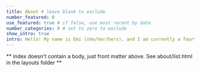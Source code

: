 ```yaml
---
title: About # leave blank to exclude
number_featured: 0 
use_featured: true # if false, use most recent by date
number_categories: 0 # set to zero to exclude
show_intro: true
intro: Hello! My name is Emi (she/her/hers), and I am currently a fourth year student at Department of Mathematics at University of California, Irvine, studying Mathematics with a minor in Statistics. <br><br> I have research experiences in diverse area of fields including not just applied mathematics and staitstics, but also in medicine and education. My goal is to contribute to the rapid-growing field of Data Science by providing tools that are both efficient and accessible. <br><br>Besides research, I am involved in different organizations on campus ([Data @ UCI](https://www.dataatuci.com/), [Undergraduate Mathematics Committee](https://facesinmathematics.weebly.com/), [Math CEO](https://sites.ps.uci.edu/mathceo/)). I have grown my passion for building and fostering communities from working in many leadership positions. 
---
```


** index doesn't contain a body, just front matter above.
See about/list.html in the layouts folder **